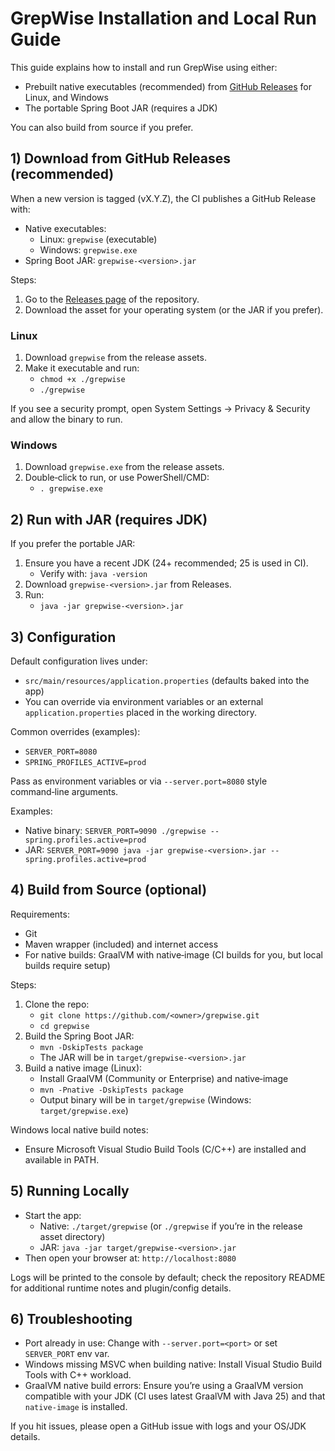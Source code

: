 # GrepWise Installation and Local Run Guide

This guide explains how to install and run GrepWise using either:
- Prebuilt native executables (recommended) from [GitHub Releases](https://github.com/ozkanpakdil/grepwise/releases) for Linux, and Windows
- The portable Spring Boot JAR (requires a JDK)

You can also build from source if you prefer.


## 1) Download from GitHub Releases (recommended)

When a new version is tagged (vX.Y.Z), the CI publishes a GitHub Release with:
- Native executables:
  - Linux: `grepwise` (executable)
  - Windows: `grepwise.exe`
- Spring Boot JAR: `grepwise-<version>.jar`

Steps:
1. Go to the [Releases page](https://github.com/ozkanpakdil/grepwise/releases) of the repository.
2. Download the asset for your operating system (or the JAR if you prefer).


### Linux
1. Download `grepwise` from the release assets.
2. Make it executable and run:
   - `chmod +x ./grepwise`
   - `./grepwise`

If you see a security prompt, open System Settings → Privacy & Security and allow the binary to run.

### Windows
1. Download `grepwise.exe` from the release assets.
2. Double‑click to run, or use PowerShell/CMD:
   - `.
   grepwise.exe`


## 2) Run with JAR (requires JDK)

If you prefer the portable JAR:
1. Ensure you have a recent JDK (24+ recommended; 25 is used in CI).
   - Verify with: `java -version`
2. Download `grepwise-<version>.jar` from Releases.
3. Run:
   - `java -jar grepwise-<version>.jar`


## 3) Configuration

Default configuration lives under:
- `src/main/resources/application.properties` (defaults baked into the app)
- You can override via environment variables or an external `application.properties` placed in the working directory.

Common overrides (examples):
- `SERVER_PORT=8080`
- `SPRING_PROFILES_ACTIVE=prod`

Pass as environment variables or via `--server.port=8080` style command‑line arguments.

Examples:
- Native binary: `SERVER_PORT=9090 ./grepwise --spring.profiles.active=prod`
- JAR: `SERVER_PORT=9090 java -jar grepwise-<version>.jar --spring.profiles.active=prod`


## 4) Build from Source (optional)

Requirements:
- Git
- Maven wrapper (included) and internet access
- For native builds: GraalVM with native‑image (CI builds for you, but local builds require setup)

Steps:
1. Clone the repo:
   - `git clone https://github.com/<owner>/grepwise.git`
   - `cd grepwise`
2. Build the Spring Boot JAR:
   - `mvn -DskipTests package`
   - The JAR will be in `target/grepwise-<version>.jar`
3. Build a native image (Linux):
   - Install GraalVM (Community or Enterprise) and native‑image
   - `mvn -Pnative -DskipTests package`
   - Output binary will be in `target/grepwise` (Windows: `target/grepwise.exe`)

Windows local native build notes:
- Ensure Microsoft Visual Studio Build Tools (C/C++) are installed and available in PATH.


## 5) Running Locally

- Start the app:
  - Native: `./target/grepwise` (or `./grepwise` if you’re in the release asset directory)
  - JAR: `java -jar target/grepwise-<version>.jar`
- Then open your browser at: `http://localhost:8080`

Logs will be printed to the console by default; check the repository README for additional runtime notes and plugin/config details.


## 6) Troubleshooting

- Port already in use: Change with `--server.port=<port>` or set `SERVER_PORT` env var.
- Windows missing MSVC when building native: Install Visual Studio Build Tools with C++ workload.
- GraalVM native build errors: Ensure you’re using a GraalVM version compatible with your JDK (CI uses latest GraalVM with Java 25) and that `native-image` is installed.

If you hit issues, please open a GitHub issue with logs and your OS/JDK details.